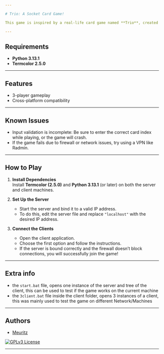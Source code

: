 ```yaml
---

# Trio: A Socket Card Game!

This game is inspired by a real-life card game named **Trio**, created by Kaya Miyano. I developed this game to gain practical experience with socket programming.

---
```


## Requirements
- **Python 3.13.1**
- **Termcolor 2.5.0**

---

## Features
- 3-player gameplay
- Cross-platform compatibility

---

## Known Issues
- Input validation is incomplete: Be sure to enter the correct card index while playing, or the game will crash.
- If the game fails due to firewall or network issues, try using a VPN like Radmin.

---

## How to Play

1. **Install Dependencies**  
   Install **Termcolor (2.5.0)** and **Python 3.13.1** (or later) on both the server and client machines.  

2. **Set Up the Server**  
   - Start the server and bind it to a valid IP address.  
   - To do this, edit the server file and replace `"localhost"` with the desired IP address.  

3. **Connect the Clients**  
   - Open the client application.  
   - Choose the first option and follow the instructions.  
   - If the server is bound correctly and the firewall doesn’t block connections, you will successfully join the game!

---
## Extra info
- the `start.bat` file, opens one instance of the server and tree of the client, this can be used to test if the game works on the current machine
- the `3client.bat` file inside the client folder, opens 3 instances of a client, this was mainly used to test the game on different Network/Machines
---

## Authors
- [Meuritz](https://github.com/Meuritz)

[![GPLv3 License](https://img.shields.io/badge/License-GPL%20v3-yellow.svg)](https://opensource.org/licenses/)

---



